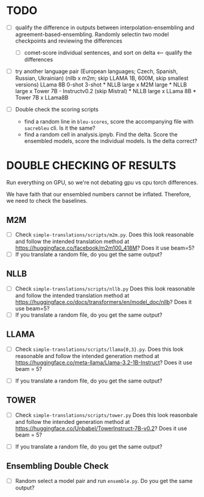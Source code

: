# TODO

* [ ] qualify the difference in outputs between interpolation-ensembling and agreement-based-ensembling. Randomly selectin two model checkpoints and reviewing the differences
    * [ ] comet-score individual sentences, and sort on delta <-- qualify the differences

* [ ] try another language pair (European languages; Czech, Spanish, Russian, Ukrainian) (nllb x m2m; skip LLAMA 1B, 600M, skip smallest versions) LLama 8B 0-shot 3-shot
        * NLLB large x M2M large
        * NLLB large x Tower 7B - Instructv0.2 (skip Mistral)
        * NLLB large x LLama 8B
        * Tower 7B x LLama8B

* [ ] Double check the scoring scripts
    * find a random line in `bleu-scores`, score the accompanying file with `sacrebleu` cli. Is it the same?
    * find a random cell in analysis.ipnyb. Find the delta. Score the ensembled models, score the individual models. Is the delta correct?

# DOUBLE CHECKING OF RESULTS

Run everything on GPU, so we're not debating gpu vs cpu torch differences.

We have faith that our ensembled numbers cannot be inflated. Therefore, we need to check the baselines.

## M2M

* [ ] Check `simple-translations/scripts/m2m.py`. Does this look reasonable and follow the intended translation method at https://huggingface.co/facebook/m2m100_418M? Does it use beam=5?
* [ ] If you translate a random file, do you get the same output?

## NLLB

* [ ] Check `simple-translations/scripts/nllb.py` Does this look reasonable and follow the intended translation method at https://huggingface.co/docs/transformers/en/model_doc/nllb? Does it use beam=5?
* [ ] If you translate a random file, do you get the same output?

## LLAMA 

* [ ] Check `simple-translations/scripts/llama{0,3}.py`. Does this look reasonable and follow the intended generation method at https://huggingface.co/meta-llama/Llama-3.2-1B-Instruct? Does it use beam = 5?
* [ ] If you translate a random file, do you get the same output?


## TOWER

* [ ] Check `simple-translations/scripts/tower.py` Does this look reasonbale and follow the intended generation method at https://huggingface.co/Unbabel/TowerInstruct-7B-v0.2? Does it use beam = 5?
* [ ] If you translate a random file, do you get the same output?


## Ensembling Double Check

* [ ] Random select a model pair and run `ensemble.py`. Do you get the same output?